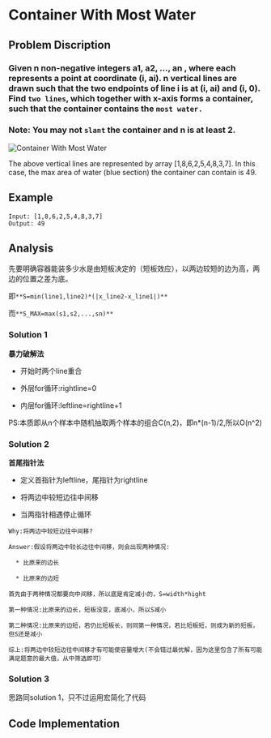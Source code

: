 # Container With Most Water

## Problem Discription

### Given n non-negative integers a1, a2, ..., an , where each represents a point at coordinate (i, ai). n vertical lines are drawn such that the two endpoints of line i is at (i, ai) and (i, 0). Find `two lines`, which together with x-axis forms a container, such that the container contains the `most water.`

### Note: You may not `slant` the container and n is at least 2.

![Container With Most Water](https://s3-lc-upload.s3.amazonaws.com/uploads/2018/07/17/question_11.jpg)

The above vertical lines are represented by array [1,8,6,2,5,4,8,3,7]. In this case, the max area of water (blue section) the container can contain is 49.

## Example 

    Input: [1,8,6,2,5,4,8,3,7]
    Output: 49
    
## Analysis

先要明确容器能装多少水是由短板决定的（短板效应），以两边较短的边为高，两边的位置之差为底。<br>

即`**S=min(line1,line2)*(|x_line2-x_line1|)**`<br>

而`**S_MAX=max(s1,s2,...,sn)**`<br>

### Solution 1
**暴力破解法**

* 开始时两个line重合

* 外层for循环:rightline=0

* 内层for循环:leftline=rightline+1

PS:本质即从n个样本中随机抽取两个样本的组合C(n,2)，即n*(n-1)/2,所以O(n^2)

### Solution 2
**首尾指针法**

* 定义首指针为leftline，尾指针为rightline

* 将两边中较短边往中间移

* 当两指针相遇停止循环
```
Why:将两边中较短边往中间移?

Answer:假设将两边中较长边往中间移，则会出现两种情况:

  * 比原来的边长

  * 比原来的边短

首先由于两种情况都要向中间移，所以底是肯定减小的，S=width*hight

第一种情况:比原来的边长，短板没变，底减小，所以S减小

第二种情况:比原来的边短，若仍比短板长，则同第一种情况，若比短板短，则成为新的短板，但S还是减小

综上:将两边中较短边往中间移才有可能使容量增大(不会错过最优解，因为这里包含了所有可能满足题意的最大值，从中筛选即可）
```

### Solution 3

思路同solution 1，只不过运用宏简化了代码

## Code Implementation

```cpp
